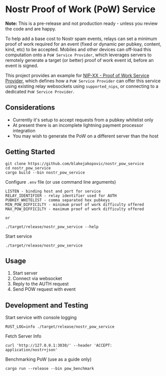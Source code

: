 # Nostr Proof of Work (PoW) Service

**Note:** This is a pre-release and not production ready - unless you review the code and are happy.

To help add a base cost to Nostr spam events, relays can set a minimum proof of work required for an event (fixed or dynamic per pubkey, content, kind, etc) to be accepted. Mobiles and other devices can off-load this computation onto a `PoW Service Provider`, which leverages servers to remotely generate a target (or better) proof of work event id, before an event is signed.

This project provides an example for [NIP-XX - Proof of Work Service Provider](https://github.com/blakejakopovic/nostr_pow_service/blob/master/NIP-XX.md), which defines how a `PoW Service Provider` can offer this service using existing relay websockets using `supported_nips`, or connecting to a dedicated `PoW Service Provider`.

## Considerations
* Currently it's setup to accept requests from a pubkey whitelist only
* At present there is an incomplete lightning payment processor integration
* You may wish to generate the PoW on a different server than the host

## Getting Started

```
git clone https://github.com/blakejakopovic/nostr_pow_service
cd nostr_pow_service
cargo build --bin nostr_pow_service
```

Configure `.env` file (or use command line arguments)
```
LISTEN - binding host and port for service
RELAY_IDENTIFIER - relay identifier used for AUTH
PUBKEY_WHITELIST - comma separated hex pubkeys
MIN_POW_DIFFICILTY - minimum proof of work difficulty offered
MAX_POW_DIFFICILTY - maximum proof of work difficulty offered

or

./target/release/nostr_pow_service --help
```


Start service
```
./target/release/nostr_pow_service

```


## Usage

1. Start server
2. Connect via websocket
3. Reply to the AUTH request
4. Send POW request with event

## Development and Testing


Start service with console logging
```
RUST_LOG=info ./target/release/nostr_pow_service
```

Fetch Server Info
```
curl 'http://127.0.0.1:3030/' --header 'ACCEPT: application/nostr+json'
```

Benchmarking PoW (use as a guide only)
```
cargo run --release --bin pow_benchmark
```
